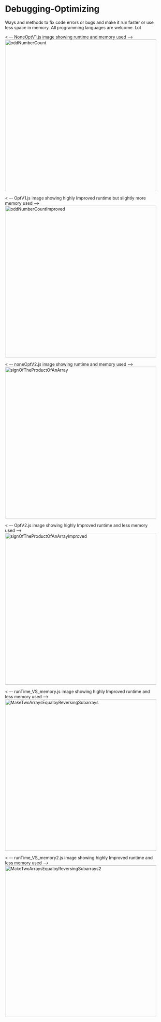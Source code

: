 # Debugging-Optimizing
Ways and methods to fix code errors or bugs and make it run faster or use less space in memory. All programming languages are welcome. Lol

< -- NoneOptV1.js image showing runtime and memory used -->
<img src = "https://github.com/MECHALABS-LLC/Debugging-Optimizing/assets/10962678/1a09c7b3-795e-4612-a2b8-ddd870df54d1" alt = "oddNumberCount" width = "500"/>

< -- OptV1.js image showing highly Improved runtime but slightly more memory used -->
<img src = "https://github.com/MECHALABS-LLC/Debugging-Optimizing/assets/10962678/9cf8624c-0c09-4023-8d9c-efe98da14c17" alt = "oddNumberCountImproved" width = "500"/>

< -- noneOptV2.js image showing runtime and memory used -->
<img src = "https://github.com/MECHALABS-LLC/Debugging-Optimizing/assets/10962678/d7964f10-a6b4-4c46-b980-8257ba6c13c5" alt = "signOfTheProductOfAnArray" width = "500"/>

< -- OptV2.js image showing highly Improved runtime and less memory used -->
<img src = "https://github.com/MECHALABS-LLC/Debugging-Optimizing/assets/10962678/8205251a-9130-4855-b22d-36dbb8d15a83" alt = "signOfTheProductOfAnArrayImproved" width = "500"/>

< -- runTime_VS_memory.js image showing highly Improved runtime and less memory used -->
<img src = "https://github.com/user-attachments/assets/01bf590c-f99e-45e6-82cb-f04a403b2351" alt = "MakeTwoArraysEqualbyReversingSubarrays" width = "500"/>

< -- runTime_VS_memory2.js image showing highly Improved runtime and less memory used -->
<img src = "https://github.com/user-attachments/assets/d2847947-0231-45c5-b3b6-4ba215df1861" alt = "MakeTwoArraysEqualbyReversingSubarrays2" width = "500"/>
